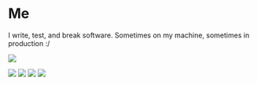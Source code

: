 # Me
I write, test, and break software.  Sometimes on my machine, sometimes in production :/

![](https://github-profile-summary-cards.vercel.app/api/cards/profile-details?username=jgavinray&theme=dracula)

![](https://github-profile-summary-cards.vercel.app/api/cards/repos-per-language?username=jgavinray&theme=dracula)
![](https://github-profile-summary-cards.vercel.app/api/cards/most-commit-language?username=jgavinray&theme=dracula)
![](https://github-profile-summary-cards.vercel.app/api/cards/stats?username=jgavinray&theme=dracula)
![](https://github-profile-summary-cards.vercel.app/api/cards/productive-time?username=jgavinray&theme=dracula)
